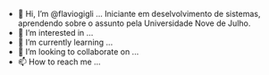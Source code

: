 - 👋 Hi, I’m @flaviogigli ... Iniciante em deselvolvimento de sistemas, aprendendo sobre o assunto pela Universidade Nove de Julho.
- 👀 I’m interested in ... 
- 🌱 I’m currently learning ... 
- 💞️ I’m looking to collaborate on ...
- 📫 How to reach me ...

<!---
flaviogigli/flaviogigli is a ✨ special ✨ repository because its `README.md` (this file) appears on your GitHub profile.
You can click the Preview link to take a look at your changes.
--->
